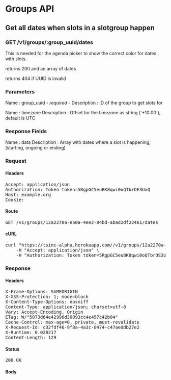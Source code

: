 # Groups API

## Get all dates when slots in a slotgroup happen

### GET /v1/groups/:group_uuid/dates

This is needed for the agenda picker to show the correct color for dates with slots.

returns 200 and an array of dates

returns 404 if UUID is invalid

### Parameters

Name : group_uuid *- required -*
Description : ID of the group to get slots for

Name : timezone
Description : Offset for the timezone as string (&#39;+10:00&#39;), default is UTC


### Response Fields

Name : data
Description : Array with dates where a slot is happening, (starting, ongoing or ending)

### Request

#### Headers

<pre>Accept: application/json
Authorization: Token token=5RgpGC5euBK8qwi0oQTbrOE3UxQ
Host: example.org
Cookie: </pre>

#### Route

<pre>GET /v1/groups/12a2270a-eb0a-4ee2-84bd-abad2df22461/dates</pre>

#### cURL

<pre class="request">curl &quot;https://tsinc-alpha.herokuapp.com//v1/groups/12a2270a-eb0a-4ee2-84bd-abad2df22461/dates&quot; -X GET \
	-H &quot;Accept: application/json&quot; \
	-H &quot;Authorization: Token token=5RgpGC5euBK8qwi0oQTbrOE3UxQ&quot;</pre>

### Response

#### Headers

<pre>X-Frame-Options: SAMEORIGIN
X-XSS-Protection: 1; mode=block
X-Content-Type-Options: nosniff
Content-Type: application/json; charset=utf-8
Vary: Accept-Encoding, Origin
ETag: W/&quot;5073d64e42996d30093cc4e457c42b04&quot;
Cache-Control: max-age=0, private, must-revalidate
X-Request-Id: c32fdf46-9f8a-4a3c-8474-c47aeddb27e2
X-Runtime: 0.028217
Content-Length: 129</pre>

#### Status

<pre>200 OK</pre>

#### Body

```javascript

```
